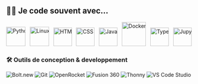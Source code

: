 ## 👨‍💻 Je code souvent avec...

<div style="overflow: hidden; white-space: nowrap;">
  <div style="display: inline-block; animation: scroll 10s linear infinite; white-space: nowrap;">
    <a href="https://www.python.org/"><img src="https://cdn.jsdelivr.net/gh/devicons/devicon/icons/python/python-original.svg" alt="Python" width="52"/></a>&nbsp;&nbsp;
    <a href="https://www.linux.org/"><img src="https://cdn.jsdelivr.net/gh/devicons/devicon/icons/linux/linux-original.svg" alt="Linux" width="52"/></a>&nbsp;&nbsp;
    <a href="https://developer.mozilla.org/en-US/docs/Web/Guide/HTML/HTML5"><img src="https://cdn.jsdelivr.net/gh/devicons/devicon/icons/html5/html5-original.svg" alt="HTML" width="50"/></a>&nbsp;&nbsp;
    <a href="https://developer.mozilla.org/en-US/docs/Web/CSS"><img src="https://cdn.jsdelivr.net/gh/devicons/devicon/icons/css3/css3-original.svg" alt="CSS" width="50"/></a>&nbsp;&nbsp;
    <a href="https://developer.mozilla.org/en-US/docs/Web/JavaScript"><img src="https://cdn.jsdelivr.net/gh/devicons/devicon/icons/javascript/javascript-original.svg" alt="JavaScript" width="50"/></a>&nbsp;&nbsp;
    <a href="https://www.docker.com/"><img src="https://d7umqicpi7263.cloudfront.net/img/product/bf3d98f7-537d-4f2c-b763-ee84a2487590.com/5c52f7fb9b471662f8b00586df713879" alt="Docker" width="65"/></a>&nbsp;&nbsp;
    <a href="https://www.typescriptlang.org/"><img src="https://upload.wikimedia.org/wikipedia/commons/thumb/f/f5/Typescript.svg/1200px-Typescript.svg.png" alt="TypeScript" width="50"/></a>&nbsp;&nbsp;
    <a href="https://jupyter.org/"><img src="https://upload.wikimedia.org/wikipedia/commons/thumb/3/38/Jupyter_logo.svg/langfr-800px-Jupyter_logo.svg.png" alt="JupyterLab" width="50"/></a>&nbsp;&nbsp;
    <a href="https://react.dev/"><img src="https://upload.wikimedia.org/wikipedia/commons/thumb/a/a7/React-icon.svg/1150px-React-icon.svg.png" alt="React" width="55"/></a>&nbsp;&nbsp;
    <a href="https://git-scm.com/"><img src="https://upload.wikimedia.org/wikipedia/commons/thumb/3/3f/Git_icon.svg/2048px-Git_icon.svg.png" alt="Git" width="55"/></a>&nbsp;&nbsp;
    <a href="https://blender.org/"><img src="https://icons.iconarchive.com/icons/bokehlicia/captiva/256/blender-icon.png" alt="Blender" width="60"/></a>&nbsp;&nbsp;
</div>


### 🛠️ Outils de conception & developpement

![Bolt.new](https://img.shields.io/badge/Bolt.new-%23FFDD00?style=for-the-badge&logo=lightning&logoColor=black)
![Git](https://img.shields.io/badge/Git-F05032?style=for-the-badge&logo=git&logoColor=white)
![OpenRocket](https://img.shields.io/badge/OpenRocket-1E90FF?style=for-the-badge&logo=rocket&logoColor=white)
![Fusion 360](https://img.shields.io/badge/Fusion%20360-FF8800?style=for-the-badge&logo=autodesk&logoColor=white)
![Thonny](https://img.shields.io/badge/Thonny-333333?style=for-the-badge&logo=thonny&logoColor=white)
![VS Code Studio](https://img.shields.io/badge/VS%20Code-007ACC?style=for-the-badge&logo=visual-studio-code&logoColor=white)
-->
<!--
---
### 📊 Latest Projects

<tr>
   <td width="50%">
     <p align="left">
       <a href="https://github.com/ReaderAI/ReaderAI">
         <img align="center" width="470" src="https://github-readme-stats.vercel.app/api/pin/?username=paguielng&repo=ReaderAI&theme=nightowl&show_owner=true&bg_color=0,000000,004080&title_color=c7d2fe&text_color=ffffff" alt="ReaderAI" />
       </a>
     </p>
   </td>
</tr>


<tr> 
  <td width="50%">
    <p align="left">
      <a href="https://github.com/paguielng/ShoppingLandListPage">
        <img align="center" width="470" src="https://github-readme-stats.vercel.app/api/pin/?username=paguielng&repo=ShoppingLandListPage&theme=blueberry&show_owner=true&bg_color=0,0d1117,004080&title_color=4db8ff&text_color=ffffff" alt="ShoppingLandListPage" />
      </a>
    </p>
  </td>
</tr>
-->

   
